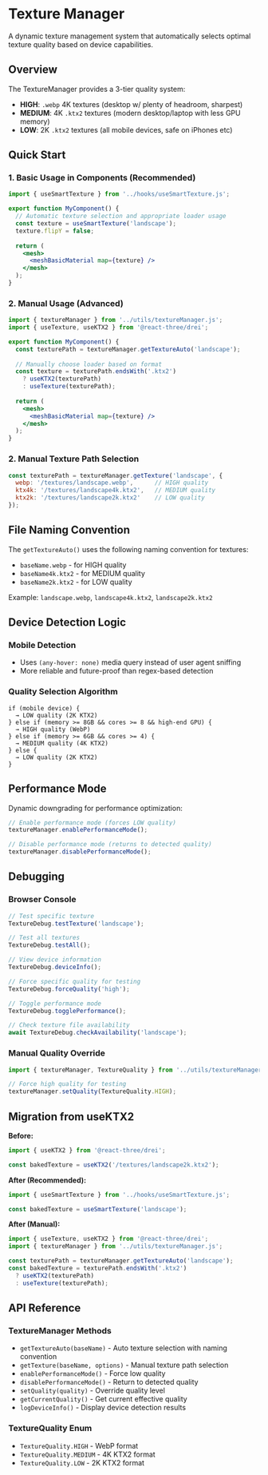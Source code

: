 # Texture Manager

A dynamic texture management system that automatically selects optimal texture quality based on device capabilities.

## Overview

The TextureManager provides a 3-tier quality system:
- **HIGH**: `.webp` 4K textures (desktop w/ plenty of headroom, sharpest)
- **MEDIUM**: 4K `.ktx2` textures (modern desktop/laptop with less GPU memory)
- **LOW**: 2K `.ktx2` textures (all mobile devices, safe on iPhones etc)

## Quick Start

### 1. Basic Usage in Components (Recommended)

```jsx
import { useSmartTexture } from '../hooks/useSmartTexture.js';

export function MyComponent() {
  // Automatic texture selection and appropriate loader usage
  const texture = useSmartTexture('landscape');
  texture.flipY = false;
  
  return (
    <mesh>
      <meshBasicMaterial map={texture} />
    </mesh>
  );
}
```

### 2. Manual Usage (Advanced)

```jsx
import { textureManager } from '../utils/textureManager.js';
import { useTexture, useKTX2 } from '@react-three/drei';

export function MyComponent() {
  const texturePath = textureManager.getTextureAuto('landscape');
  
  // Manually choose loader based on format
  const texture = texturePath.endsWith('.ktx2') 
    ? useKTX2(texturePath)
    : useTexture(texturePath);
  
  return (
    <mesh>
      <meshBasicMaterial map={texture} />
    </mesh>
  );
}
```

### 2. Manual Texture Path Selection

```jsx
const texturePath = textureManager.getTexture('landscape', {
  webp: '/textures/landscape.webp',      // HIGH quality
  ktx4k: '/textures/landscape4k.ktx2',   // MEDIUM quality  
  ktx2k: '/textures/landscape2k.ktx2'    // LOW quality
});
```

## File Naming Convention

The `getTextureAuto()` uses the following naming convention for textures:
- `baseName.webp` - for HIGH quality
- `baseName4k.ktx2` - for MEDIUM quality  
- `baseName2k.ktx2` - for LOW quality

Example: `landscape.webp`, `landscape4k.ktx2`, `landscape2k.ktx2`

## Device Detection Logic

### Mobile Detection
- Uses `(any-hover: none)` media query instead of user agent sniffing
- More reliable and future-proof than regex-based detection

### Quality Selection Algorithm
```
if (mobile device) {
  → LOW quality (2K KTX2)
} else if (memory >= 8GB && cores >= 8 && high-end GPU) {
  → HIGH quality (WebP)
} else if (memory >= 6GB && cores >= 4) {
  → MEDIUM quality (4K KTX2)
} else {
  → LOW quality (2K KTX2)
}
```

## Performance Mode

Dynamic downgrading for performance optimization:

```javascript
// Enable performance mode (forces LOW quality)
textureManager.enablePerformanceMode();

// Disable performance mode (returns to detected quality)
textureManager.disablePerformanceMode();
```

## Debugging

### Browser Console
```javascript
// Test specific texture
TextureDebug.testTexture('landscape');

// Test all textures
TextureDebug.testAll();

// View device information
TextureDebug.deviceInfo();

// Force specific quality for testing
TextureDebug.forceQuality('high');

// Toggle performance mode
TextureDebug.togglePerformance();

// Check texture file availability
await TextureDebug.checkAvailability('landscape');
```

### Manual Quality Override
```javascript
import { textureManager, TextureQuality } from '../utils/textureManager.js';

// Force high quality for testing
textureManager.setQuality(TextureQuality.HIGH);
```

## Migration from useKTX2

**Before:**
```jsx
import { useKTX2 } from '@react-three/drei';

const bakedTexture = useKTX2('/textures/landscape2k.ktx2');
```

**After (Recommended):**
```jsx
import { useSmartTexture } from '../hooks/useSmartTexture.js';

const bakedTexture = useSmartTexture('landscape');
```

**After (Manual):**
```jsx
import { useTexture, useKTX2 } from '@react-three/drei';
import { textureManager } from '../utils/textureManager.js';

const texturePath = textureManager.getTextureAuto('landscape');
const bakedTexture = texturePath.endsWith('.ktx2') 
  ? useKTX2(texturePath)
  : useTexture(texturePath);
```

## API Reference

### TextureManager Methods

- `getTextureAuto(baseName)` - Auto texture selection with naming convention
- `getTexture(baseName, options)` - Manual texture path selection
- `enablePerformanceMode()` - Force low quality
- `disablePerformanceMode()` - Return to detected quality
- `setQuality(quality)` - Override quality level
- `getCurrentQuality()` - Get current effective quality
- `logDeviceInfo()` - Display device detection results

### TextureQuality Enum

- `TextureQuality.HIGH` - WebP format
- `TextureQuality.MEDIUM` - 4K KTX2 format
- `TextureQuality.LOW` - 2K KTX2 format
